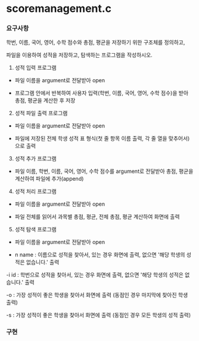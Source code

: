 # scoremanagement.c

<h3>요구사항</h3>

학번, 이름, 국어, 영어, 수학 점수와 총점, 평균을 저장하기 위한 구조체를 정의하고,

파일을 이용하여 성적을 저장하고, 탐색하는 프로그램을 작성하시오.


1. 성적 입력 프로그램 

- 파일 이름을 argument로 전달받아 open

- 프로그램 안에서 반복하여 사용자 입력(학번, 이름, 국어, 영어, 수학 점수)을 받아 총점, 평균을 계산한 후 저장 

 

2. 성적 파일 출력 프로그램 

- 파일 이름을 argument로 전달받아 open

- 파일에 저장된 전체 학생 성적 표 형식(첫 줄 항목 이름 출력, 각 줄 열을 맞추어서)으로 출력 

 

3. 성적 추가 프로그램 

- 파일 이름, 학번, 이름, 국어, 영어, 수학 점수를 argument로 전달받아 총점, 평균을 계산하여 파일에 추가(append)

 

4. 성적 처리 프로그램 

- 파일 이름을 argument로 전달받아 open

- 파일 전체를 읽어서 과목별 총점, 평균, 전체 총점, 평균 계산하여 화면에 출력

 

5. 성적 탐색 프로그램 
- 파일 이름을 argument로 전달받아 open

- n name  : 이름으로 성적을 찾아서, 있는 경우 화면에 출력, 없으면 '해당 학생의 성적은 없습니다.' 출력

-i id : 학번으로 성적을 찾아서, 있는 경우 화면에 출력, 없으면  '해당 학생의 성적은 없습니다.' 출력  

-o : 가장 성적이 좋은 학생을 찾아서 화면에 출력 (동점인 경우 마지막에 찾아진 학생 출력)

-s :  가장 성적이 좋은 학생을 찾아서 화면에 출력 (동점인 경우 모든 학생의 성적 출력)

<h3>구현</h3>
